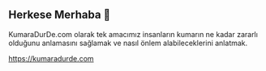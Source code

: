 ## Herkese Merhaba 👋

KumaraDurDe.com olarak tek amacımız insanların kumarın ne kadar zararlı olduğunu anlamasını sağlamak ve nasıl önlem alabileceklerini anlatmak.


https://kumaradurde.com
